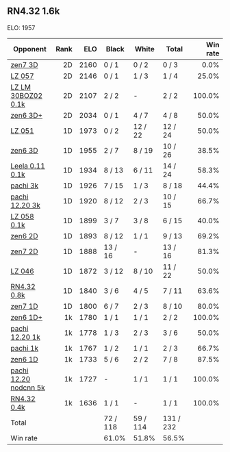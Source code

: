 ## RN4.32 1.6k ##

ELO: 1957

Opponent | Rank | ELO | Black | White | Total | Win rate
---------|-----:|----:|-------|-------|-------|-------:
[zen7 3D](zen7%203D.md) | 2D | 2160 | 0 / 1 | 0 / 2 | 0 / 3 | 0.0%
[LZ 057](LZ%20057.md) | 2D | 2146 | 0 / 1 | 1 / 3 | 1 / 4 | 25.0%
[LZ LM 30BOZ02 0.1k](LZ%20LM%2030BOZ02%200.1k.md) | 2D | 2107 | 2 / 2 | - | 2 / 2 | 100.0%
[zen6 3D+](zen6%203D+.md) | 2D | 2034 | 0 / 1 | 4 / 7 | 4 / 8 | 50.0%
[LZ 051](LZ%20051.md) | 1D | 1973 | 0 / 2 | 12 / 22 | 12 / 24 | 50.0%
[zen6 3D](zen6%203D.md) | 1D | 1955 | 2 / 7 | 8 / 19 | 10 / 26 | 38.5%
[Leela 0.11 0.1k](Leela%200.11%200.1k.md) | 1D | 1934 | 8 / 13 | 6 / 11 | 14 / 24 | 58.3%
[pachi 3k](pachi%203k.md) | 1D | 1926 | 7 / 15 | 1 / 3 | 8 / 18 | 44.4%
[pachi 12.20 3k](pachi%2012.20%203k.md) | 1D | 1920 | 8 / 12 | 2 / 3 | 10 / 15 | 66.7%
[LZ 058 0.1k](LZ%20058%200.1k.md) | 1D | 1899 | 3 / 7 | 3 / 8 | 6 / 15 | 40.0%
[zen6 2D](zen6%202D.md) | 1D | 1893 | 8 / 12 | 1 / 1 | 9 / 13 | 69.2%
[zen7 2D](zen7%202D.md) | 1D | 1888 | 13 / 16 | - | 13 / 16 | 81.3%
[LZ 046](LZ%20046.md) | 1D | 1872 | 3 / 12 | 8 / 10 | 11 / 22 | 50.0%
[RN4.32 0.8k](RN4.32%200.8k.md) | 1D | 1840 | 3 / 6 | 4 / 5 | 7 / 11 | 63.6%
[zen7 1D](zen7%201D.md) | 1D | 1800 | 6 / 7 | 2 / 3 | 8 / 10 | 80.0%
[zen6 1D+](zen6%201D+.md) | 1k | 1780 | 1 / 1 | 1 / 1 | 2 / 2 | 100.0%
[pachi 12.20 1k](pachi%2012.20%201k.md) | 1k | 1778 | 1 / 3 | 2 / 3 | 3 / 6 | 50.0%
[pachi 1k](pachi%201k.md) | 1k | 1767 | 1 / 2 | 1 / 1 | 2 / 3 | 66.7%
[zen6 1D](zen6%201D.md) | 1k | 1733 | 5 / 6 | 2 / 2 | 7 / 8 | 87.5%
[pachi 12.20 nodcnn 5k](pachi%2012.20%20nodcnn%205k.md) | 1k | 1727 | - | 1 / 1 | 1 / 1 | 100.0%
[RN4.32 0.4k](RN4.32%200.4k.md) | 1k | 1636 | 1 / 1 | - | 1 / 1 | 100.0%
Total | | | 72 / 118 | 59 / 114 | 131 / 232 | 
Win rate| | | 61.0% | 51.8% | 56.5% | 
